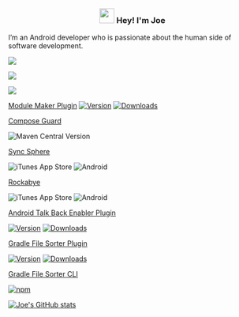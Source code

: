 <!-- Heading -->
<h3 align="center"><img src = "https://em-content.zobj.net/source/animated-noto-color-emoji/356/waving-hand_1f44b.gif" width = 30px> Hey! I'm Joe</h3>

I’m an Android developer who is passionate about the human side of software development.

<a href="https://joetr.com"><img src="https://img.shields.io/badge/website-joetr.com-green"></a>

<a href="https://blog.joetr.com"><img src="https://img.shields.io/badge/blog-blog.joetr.com-blue"></a>

<a href="#"><img src="https://img.shields.io/github/stars/j-roskopf?style=social"></a>

[Module Maker Plugin](https://github.com/j-roskopf/ModuleMakerPlugin) [![Version](https://img.shields.io/jetbrains/plugin/v/21724.svg)](https://plugins.jetbrains.com/plugin/21724) [![Downloads](https://img.shields.io/jetbrains/plugin/d/21724.svg)](https://plugins.jetbrains.com/plugin/21724)

[Compose Guard](https://github.com/j-roskopf/ComposeGuard)

![Maven Central Version](https://img.shields.io/maven-central/v/com.joetr.compose.guard/com.joetr.compose.guard.gradle.plugin)

[Sync Sphere](https://github.com/j-roskopf/SyncSphere)

![iTunes App Store](https://img.shields.io/itunes/v/6471382890)
![Android](https://img.shields.io/badge/Android-3DDC84?logo=android)

[Rockabye](https://github.com/j-roskopf/Rockabye)

![iTunes App Store](https://img.shields.io/itunes/v/6474103446)
![Android](https://img.shields.io/badge/Android-3DDC84?logo=android)

[Android Talk Back Enabler Plugin](https://github.com/j-roskopf/AndroidStudioTalkBackPlugin)

[![Version](https://img.shields.io/jetbrains/plugin/v/14229.svg)](https://plugins.jetbrains.com/plugin/14229)
[![Downloads](https://img.shields.io/jetbrains/plugin/d/14229.svg)](https://plugins.jetbrains.com/plugin/14229)

[Gradle File Sorter Plugin](https://github.com/j-roskopf/GradleFileSorterPlugin)

[![Version](https://img.shields.io/jetbrains/plugin/v/21846.svg)](https://plugins.jetbrains.com/plugin/21846)
[![Downloads](https://img.shields.io/jetbrains/plugin/d/21846.svg)](https://plugins.jetbrains.com/plugin/21846)

[Gradle File Sorter CLI](https://github.com/j-roskopf/GradleFileSorter)

[![npm](https://img.shields.io/npm/v/gradle-file-sorter)](https://www.npmjs.com/package/gradle-file-sorter)

[![Joe's GitHub stats](https://github-readme-stats.vercel.app/api?username=j-roskopf)](https://github.com/anuraghazra/github-readme-stats)

